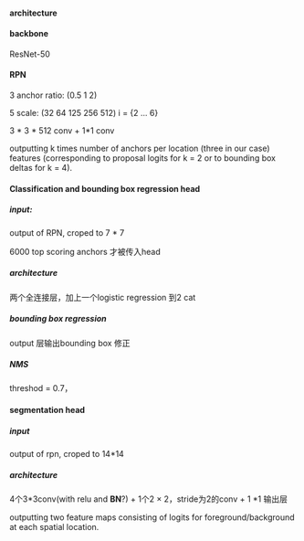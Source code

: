 #### architecture

#### backbone

ResNet-50

#### RPN

3 anchor ratio: (0.5 1 2)

5 scale: (32 64 125 256 512)   i = {2 ... 6}

3 * 3 * 512 conv   + 1*1 conv 

outputting k times
number of anchors per location (three in our case) features (corresponding to proposal logits
for k = 2 or to bounding box deltas for k = 4).

#### Classification and bounding box regression head

##### input:

output of RPN, croped to 7 * 7

6000 top scoring anchors 才被传入head

##### architecture

两个全连接层，加上一个logistic regression 到2 cat

##### bounding box regression

output 层输出bounding box 修正

##### NMS

threshod = 0.7，

#### segmentation head

##### input

output of rpn, croped to 14*14

##### architecture

4个3*3conv(with relu and **BN**?)  +  1个2 × 2，stride为2的conv + 1 *1 输出层

outputting two feature
maps consisting of logits for foreground/background at each spatial location.